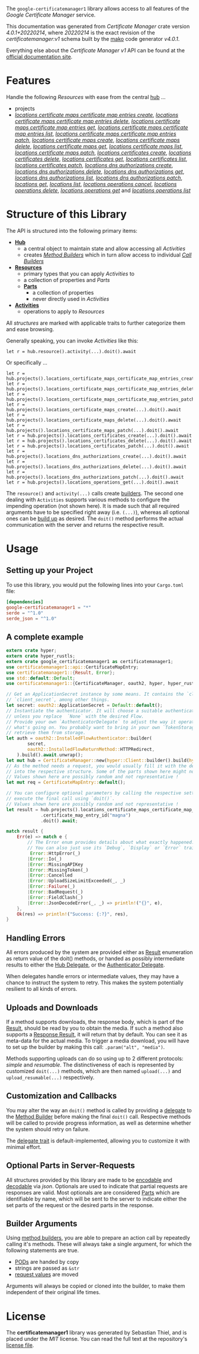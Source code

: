 <!---
DO NOT EDIT !
This file was generated automatically from 'src/generator/templates/api/README.md.mako'
DO NOT EDIT !
-->
The `google-certificatemanager1` library allows access to all features of the *Google Certificate Manager* service.

This documentation was generated from *Certificate Manager* crate version *4.0.1+20220214*, where *20220214* is the exact revision of the *certificatemanager:v1* schema built by the [mako](http://www.makotemplates.org/) code generator *v4.0.1*.

Everything else about the *Certificate Manager* *v1* API can be found at the
[official documentation site](https://cloud.google.com/certificate-manager).
# Features

Handle the following *Resources* with ease from the central [hub](https://docs.rs/google-certificatemanager1/4.0.1+20220214/google_certificatemanager1/CertificateManager) ... 

* projects
 * [*locations certificate maps certificate map entries create*](https://docs.rs/google-certificatemanager1/4.0.1+20220214/google_certificatemanager1/api::ProjectLocationCertificateMapCertificateMapEntryCreateCall), [*locations certificate maps certificate map entries delete*](https://docs.rs/google-certificatemanager1/4.0.1+20220214/google_certificatemanager1/api::ProjectLocationCertificateMapCertificateMapEntryDeleteCall), [*locations certificate maps certificate map entries get*](https://docs.rs/google-certificatemanager1/4.0.1+20220214/google_certificatemanager1/api::ProjectLocationCertificateMapCertificateMapEntryGetCall), [*locations certificate maps certificate map entries list*](https://docs.rs/google-certificatemanager1/4.0.1+20220214/google_certificatemanager1/api::ProjectLocationCertificateMapCertificateMapEntryListCall), [*locations certificate maps certificate map entries patch*](https://docs.rs/google-certificatemanager1/4.0.1+20220214/google_certificatemanager1/api::ProjectLocationCertificateMapCertificateMapEntryPatchCall), [*locations certificate maps create*](https://docs.rs/google-certificatemanager1/4.0.1+20220214/google_certificatemanager1/api::ProjectLocationCertificateMapCreateCall), [*locations certificate maps delete*](https://docs.rs/google-certificatemanager1/4.0.1+20220214/google_certificatemanager1/api::ProjectLocationCertificateMapDeleteCall), [*locations certificate maps get*](https://docs.rs/google-certificatemanager1/4.0.1+20220214/google_certificatemanager1/api::ProjectLocationCertificateMapGetCall), [*locations certificate maps list*](https://docs.rs/google-certificatemanager1/4.0.1+20220214/google_certificatemanager1/api::ProjectLocationCertificateMapListCall), [*locations certificate maps patch*](https://docs.rs/google-certificatemanager1/4.0.1+20220214/google_certificatemanager1/api::ProjectLocationCertificateMapPatchCall), [*locations certificates create*](https://docs.rs/google-certificatemanager1/4.0.1+20220214/google_certificatemanager1/api::ProjectLocationCertificateCreateCall), [*locations certificates delete*](https://docs.rs/google-certificatemanager1/4.0.1+20220214/google_certificatemanager1/api::ProjectLocationCertificateDeleteCall), [*locations certificates get*](https://docs.rs/google-certificatemanager1/4.0.1+20220214/google_certificatemanager1/api::ProjectLocationCertificateGetCall), [*locations certificates list*](https://docs.rs/google-certificatemanager1/4.0.1+20220214/google_certificatemanager1/api::ProjectLocationCertificateListCall), [*locations certificates patch*](https://docs.rs/google-certificatemanager1/4.0.1+20220214/google_certificatemanager1/api::ProjectLocationCertificatePatchCall), [*locations dns authorizations create*](https://docs.rs/google-certificatemanager1/4.0.1+20220214/google_certificatemanager1/api::ProjectLocationDnsAuthorizationCreateCall), [*locations dns authorizations delete*](https://docs.rs/google-certificatemanager1/4.0.1+20220214/google_certificatemanager1/api::ProjectLocationDnsAuthorizationDeleteCall), [*locations dns authorizations get*](https://docs.rs/google-certificatemanager1/4.0.1+20220214/google_certificatemanager1/api::ProjectLocationDnsAuthorizationGetCall), [*locations dns authorizations list*](https://docs.rs/google-certificatemanager1/4.0.1+20220214/google_certificatemanager1/api::ProjectLocationDnsAuthorizationListCall), [*locations dns authorizations patch*](https://docs.rs/google-certificatemanager1/4.0.1+20220214/google_certificatemanager1/api::ProjectLocationDnsAuthorizationPatchCall), [*locations get*](https://docs.rs/google-certificatemanager1/4.0.1+20220214/google_certificatemanager1/api::ProjectLocationGetCall), [*locations list*](https://docs.rs/google-certificatemanager1/4.0.1+20220214/google_certificatemanager1/api::ProjectLocationListCall), [*locations operations cancel*](https://docs.rs/google-certificatemanager1/4.0.1+20220214/google_certificatemanager1/api::ProjectLocationOperationCancelCall), [*locations operations delete*](https://docs.rs/google-certificatemanager1/4.0.1+20220214/google_certificatemanager1/api::ProjectLocationOperationDeleteCall), [*locations operations get*](https://docs.rs/google-certificatemanager1/4.0.1+20220214/google_certificatemanager1/api::ProjectLocationOperationGetCall) and [*locations operations list*](https://docs.rs/google-certificatemanager1/4.0.1+20220214/google_certificatemanager1/api::ProjectLocationOperationListCall)




# Structure of this Library

The API is structured into the following primary items:

* **[Hub](https://docs.rs/google-certificatemanager1/4.0.1+20220214/google_certificatemanager1/CertificateManager)**
    * a central object to maintain state and allow accessing all *Activities*
    * creates [*Method Builders*](https://docs.rs/google-certificatemanager1/4.0.1+20220214/google_certificatemanager1/client::MethodsBuilder) which in turn
      allow access to individual [*Call Builders*](https://docs.rs/google-certificatemanager1/4.0.1+20220214/google_certificatemanager1/client::CallBuilder)
* **[Resources](https://docs.rs/google-certificatemanager1/4.0.1+20220214/google_certificatemanager1/client::Resource)**
    * primary types that you can apply *Activities* to
    * a collection of properties and *Parts*
    * **[Parts](https://docs.rs/google-certificatemanager1/4.0.1+20220214/google_certificatemanager1/client::Part)**
        * a collection of properties
        * never directly used in *Activities*
* **[Activities](https://docs.rs/google-certificatemanager1/4.0.1+20220214/google_certificatemanager1/client::CallBuilder)**
    * operations to apply to *Resources*

All *structures* are marked with applicable traits to further categorize them and ease browsing.

Generally speaking, you can invoke *Activities* like this:

```Rust,ignore
let r = hub.resource().activity(...).doit().await
```

Or specifically ...

```ignore
let r = hub.projects().locations_certificate_maps_certificate_map_entries_create(...).doit().await
let r = hub.projects().locations_certificate_maps_certificate_map_entries_delete(...).doit().await
let r = hub.projects().locations_certificate_maps_certificate_map_entries_patch(...).doit().await
let r = hub.projects().locations_certificate_maps_create(...).doit().await
let r = hub.projects().locations_certificate_maps_delete(...).doit().await
let r = hub.projects().locations_certificate_maps_patch(...).doit().await
let r = hub.projects().locations_certificates_create(...).doit().await
let r = hub.projects().locations_certificates_delete(...).doit().await
let r = hub.projects().locations_certificates_patch(...).doit().await
let r = hub.projects().locations_dns_authorizations_create(...).doit().await
let r = hub.projects().locations_dns_authorizations_delete(...).doit().await
let r = hub.projects().locations_dns_authorizations_patch(...).doit().await
let r = hub.projects().locations_operations_get(...).doit().await
```

The `resource()` and `activity(...)` calls create [builders][builder-pattern]. The second one dealing with `Activities` 
supports various methods to configure the impending operation (not shown here). It is made such that all required arguments have to be 
specified right away (i.e. `(...)`), whereas all optional ones can be [build up][builder-pattern] as desired.
The `doit()` method performs the actual communication with the server and returns the respective result.

# Usage

## Setting up your Project

To use this library, you would put the following lines into your `Cargo.toml` file:

```toml
[dependencies]
google-certificatemanager1 = "*"
serde = "^1.0"
serde_json = "^1.0"
```

## A complete example

```Rust
extern crate hyper;
extern crate hyper_rustls;
extern crate google_certificatemanager1 as certificatemanager1;
use certificatemanager1::api::CertificateMapEntry;
use certificatemanager1::{Result, Error};
use std::default::Default;
use certificatemanager1::{CertificateManager, oauth2, hyper, hyper_rustls};

// Get an ApplicationSecret instance by some means. It contains the `client_id` and 
// `client_secret`, among other things.
let secret: oauth2::ApplicationSecret = Default::default();
// Instantiate the authenticator. It will choose a suitable authentication flow for you, 
// unless you replace  `None` with the desired Flow.
// Provide your own `AuthenticatorDelegate` to adjust the way it operates and get feedback about 
// what's going on. You probably want to bring in your own `TokenStorage` to persist tokens and
// retrieve them from storage.
let auth = oauth2::InstalledFlowAuthenticator::builder(
        secret,
        oauth2::InstalledFlowReturnMethod::HTTPRedirect,
    ).build().await.unwrap();
let mut hub = CertificateManager::new(hyper::Client::builder().build(hyper_rustls::HttpsConnectorBuilder::new().with_native_roots().https_or_http().enable_http1().enable_http2().build()), auth);
// As the method needs a request, you would usually fill it with the desired information
// into the respective structure. Some of the parts shown here might not be applicable !
// Values shown here are possibly random and not representative !
let mut req = CertificateMapEntry::default();

// You can configure optional parameters by calling the respective setters at will, and
// execute the final call using `doit()`.
// Values shown here are possibly random and not representative !
let result = hub.projects().locations_certificate_maps_certificate_map_entries_create(req, "parent")
             .certificate_map_entry_id("magna")
             .doit().await;

match result {
    Err(e) => match e {
        // The Error enum provides details about what exactly happened.
        // You can also just use its `Debug`, `Display` or `Error` traits
         Error::HttpError(_)
        |Error::Io(_)
        |Error::MissingAPIKey
        |Error::MissingToken(_)
        |Error::Cancelled
        |Error::UploadSizeLimitExceeded(_, _)
        |Error::Failure(_)
        |Error::BadRequest(_)
        |Error::FieldClash(_)
        |Error::JsonDecodeError(_, _) => println!("{}", e),
    },
    Ok(res) => println!("Success: {:?}", res),
}

```
## Handling Errors

All errors produced by the system are provided either as [Result](https://docs.rs/google-certificatemanager1/4.0.1+20220214/google_certificatemanager1/client::Result) enumeration as return value of
the doit() methods, or handed as possibly intermediate results to either the 
[Hub Delegate](https://docs.rs/google-certificatemanager1/4.0.1+20220214/google_certificatemanager1/client::Delegate), or the [Authenticator Delegate](https://docs.rs/yup-oauth2/*/yup_oauth2/trait.AuthenticatorDelegate.html).

When delegates handle errors or intermediate values, they may have a chance to instruct the system to retry. This 
makes the system potentially resilient to all kinds of errors.

## Uploads and Downloads
If a method supports downloads, the response body, which is part of the [Result](https://docs.rs/google-certificatemanager1/4.0.1+20220214/google_certificatemanager1/client::Result), should be
read by you to obtain the media.
If such a method also supports a [Response Result](https://docs.rs/google-certificatemanager1/4.0.1+20220214/google_certificatemanager1/client::ResponseResult), it will return that by default.
You can see it as meta-data for the actual media. To trigger a media download, you will have to set up the builder by making
this call: `.param("alt", "media")`.

Methods supporting uploads can do so using up to 2 different protocols: 
*simple* and *resumable*. The distinctiveness of each is represented by customized 
`doit(...)` methods, which are then named `upload(...)` and `upload_resumable(...)` respectively.

## Customization and Callbacks

You may alter the way an `doit()` method is called by providing a [delegate](https://docs.rs/google-certificatemanager1/4.0.1+20220214/google_certificatemanager1/client::Delegate) to the 
[Method Builder](https://docs.rs/google-certificatemanager1/4.0.1+20220214/google_certificatemanager1/client::CallBuilder) before making the final `doit()` call. 
Respective methods will be called to provide progress information, as well as determine whether the system should 
retry on failure.

The [delegate trait](https://docs.rs/google-certificatemanager1/4.0.1+20220214/google_certificatemanager1/client::Delegate) is default-implemented, allowing you to customize it with minimal effort.

## Optional Parts in Server-Requests

All structures provided by this library are made to be [encodable](https://docs.rs/google-certificatemanager1/4.0.1+20220214/google_certificatemanager1/client::RequestValue) and 
[decodable](https://docs.rs/google-certificatemanager1/4.0.1+20220214/google_certificatemanager1/client::ResponseResult) via *json*. Optionals are used to indicate that partial requests are responses 
are valid.
Most optionals are are considered [Parts](https://docs.rs/google-certificatemanager1/4.0.1+20220214/google_certificatemanager1/client::Part) which are identifiable by name, which will be sent to 
the server to indicate either the set parts of the request or the desired parts in the response.

## Builder Arguments

Using [method builders](https://docs.rs/google-certificatemanager1/4.0.1+20220214/google_certificatemanager1/client::CallBuilder), you are able to prepare an action call by repeatedly calling it's methods.
These will always take a single argument, for which the following statements are true.

* [PODs][wiki-pod] are handed by copy
* strings are passed as `&str`
* [request values](https://docs.rs/google-certificatemanager1/4.0.1+20220214/google_certificatemanager1/client::RequestValue) are moved

Arguments will always be copied or cloned into the builder, to make them independent of their original life times.

[wiki-pod]: http://en.wikipedia.org/wiki/Plain_old_data_structure
[builder-pattern]: http://en.wikipedia.org/wiki/Builder_pattern
[google-go-api]: https://github.com/google/google-api-go-client

# License
The **certificatemanager1** library was generated by Sebastian Thiel, and is placed 
under the *MIT* license.
You can read the full text at the repository's [license file][repo-license].

[repo-license]: https://github.com/Byron/google-apis-rsblob/main/LICENSE.md

